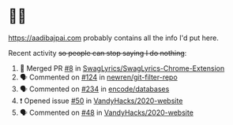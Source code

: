 # 👋🏻
<!--
**aadibajpai/aadibajpai** is a ✨ _special_ ✨ repository because its `README.md` (this file) appears on your GitHub profile.
-->
https://aadibajpai.com probably contains all the info I'd put here.

Recent activity ~~so people can stop saying I do nothing~~:
<!--START_SECTION:activity-->
1. 🎉 Merged PR [#8](https://github.com//SwagLyrics/SwagLyrics-Chrome-Extension/pull/8) in [SwagLyrics/SwagLyrics-Chrome-Extension](https://github.com//SwagLyrics/SwagLyrics-Chrome-Extension)
2. 🗣 Commented on [#124](https://github.com//newren/git-filter-repo/issues/124) in [newren/git-filter-repo](https://github.com//newren/git-filter-repo)
3. 🗣 Commented on [#234](https://github.com//encode/databases/issues/234) in [encode/databases](https://github.com//encode/databases)
4. ❗️ Opened issue [#50](https://github.com//VandyHacks/2020-website/issues/50) in [VandyHacks/2020-website](https://github.com//VandyHacks/2020-website)
5. 🗣 Commented on [#48](https://github.com//VandyHacks/2020-website/issues/48) in [VandyHacks/2020-website](https://github.com//VandyHacks/2020-website)
<!--END_SECTION:activity-->
